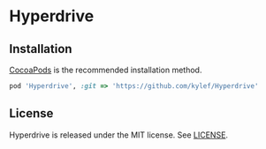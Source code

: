 # Hyperdrive

## Installation

[CocoaPods](http://cocoapods.org/) is the recommended installation method.

```ruby
pod 'Hyperdrive', :git => 'https://github.com/kylef/Hyperdrive'
```

## License

Hyperdrive is released under the MIT license. See [LICENSE](LICENSE).


